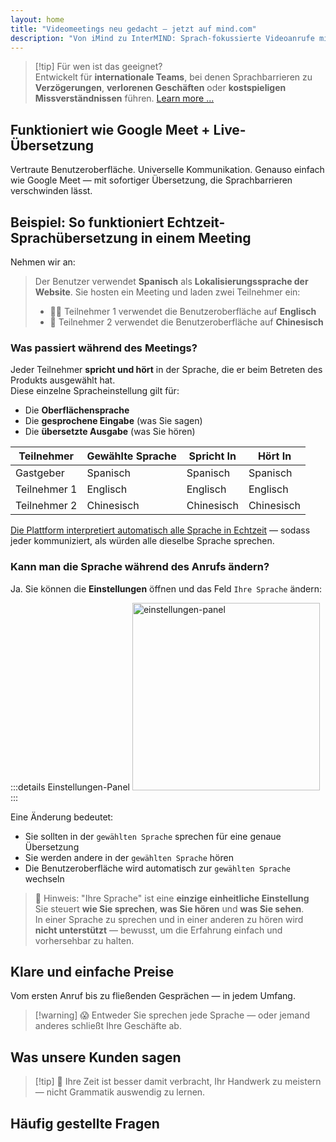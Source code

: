 ```yaml
---
layout: home
title: "Videomeetings neu gedacht — jetzt auf mind.com"
description: "Von iMind zu InterMIND: Sprach-fokussierte Videoanrufe mit KI-gestützter Echtzeitübersetzung."
---
```


<script setup>
import HomeUSPSection from './HomeUSPSection.vue'
import HowItWorksSection from './HowItWorksSection.vue'
import PricingPlansSection from './PricingPlansSection.vue'
import FAQSection from './FAQSection.vue'
import HomeFooterSection from './HomeFooterSection.vue'
</script>

<HeroSection
  title="Videomeetings neu gedacht <br>— jetzt auf **mind.com**"
  text="Von iMind zu InterMIND: Sprach-fokussierte Videoanrufe mit Live-Sprachübersetzung.">
<AuthButton text="Jetzt Starten" buttonClass="brand"/>
</HeroSection>

<HomeUSPSection />

> [!tip] Für wen ist das geeignet?  
> Entwickelt für **internationale Teams**, bei denen Sprachbarrieren zu **Verzögerungen**, **verlorenen Geschäften** oder **kostspieligen Missverständnissen** führen. [Learn more ...](./product/overview/markets)

## Funktioniert wie Google Meet + Live-Übersetzung

Vertraute Benutzeroberfläche. Universelle Kommunikation. Genauso einfach wie Google Meet — mit sofortiger Übersetzung, die Sprachbarrieren verschwinden lässt.

<HowItWorksSection />

<span id="Example"></span>

## Beispiel: So funktioniert Echtzeit-Sprachübersetzung in einem Meeting

Nehmen wir an:

> Der Benutzer verwendet **Spanisch** als **Lokalisierungssprache der Website**. Sie hosten ein Meeting und laden zwei Teilnehmer ein:
>
> - 🧑‍💼 Teilnehmer 1 verwendet die Benutzeroberfläche auf **Englisch**
> - 👩 Teilnehmer 2 verwendet die Benutzeroberfläche auf **Chinesisch**

### Was passiert während des Meetings?

Jeder Teilnehmer **spricht und hört** in der Sprache, die er beim Betreten des Produkts ausgewählt hat.  
Diese einzelne Spracheinstellung gilt für:

- Die **Oberflächensprache**
- Die **gesprochene Eingabe** (was Sie sagen)
- Die **übersetzte Ausgabe** (was Sie hören)

| Teilnehmer    | Gewählte Sprache | Spricht In | Hört In  |
| ------------- | ---------------- | ---------- | -------- |
| Gastgeber     | Spanisch         | Spanisch   | Spanisch |
| Teilnehmer 1  | Englisch         | Englisch   | Englisch |
| Teilnehmer 2  | Chinesisch       | Chinesisch | Chinesisch |

[Die Plattform interpretiert automatisch alle Sprache in Echtzeit](./product/overview/how-it-works) — sodass jeder kommuniziert, als würden alle dieselbe Sprache sprechen.

### Kann man die Sprache während des Anrufs ändern?

Ja. Sie können die **Einstellungen** öffnen und das Feld `Ihre Sprache` ändern:

:::details Einstellungen-Panel
<img src="/settings.png" alt="einstellungen-panel" width="300px" />
:::

Eine Änderung bedeutet:

- Sie sollten in der `gewählten Sprache` sprechen für eine genaue Übersetzung
- Sie werden andere in der `gewählten Sprache` hören
- Die Benutzeroberfläche wird automatisch zur `gewählten Sprache` wechseln

> 📌 Hinweis: "Ihre Sprache" ist eine **einzige einheitliche Einstellung**  
> Sie steuert **wie Sie sprechen**, **was Sie hören** und **was Sie sehen**.  
> In einer Sprache zu sprechen und in einer anderen zu hören wird **nicht unterstützt** — bewusst, um die Erfahrung einfach und vorhersehbar zu halten.

## Klare und einfache Preise

Vom ersten Anruf bis zu fließenden Gesprächen — in jedem Umfang.

<PricingPlansSection />

> [!warning] 😱 Entweder Sie sprechen jede Sprache — oder jemand anderes schließt Ihre Geschäfte ab.

<span id="Testimonials"></span>

## Was unsere Kunden sagen

<AutoScrollTestimonials testimonialsUrl="/testimonials.json"/>

> [!tip] 🥇 Ihre Zeit ist besser damit verbracht, Ihr Handwerk zu meistern — nicht Grammatik auswendig zu lernen.

## Häufig gestellte Fragen

<FAQSection />
<HomeFooterSection />